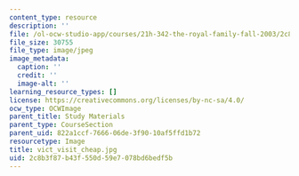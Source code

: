 ```yaml
---
content_type: resource
description: ''
file: /ol-ocw-studio-app/courses/21h-342-the-royal-family-fall-2003/2c8b3f87b43f550d59e7078bd6bedf5b_vict_visit_cheap.jpg
file_size: 30755
file_type: image/jpeg
image_metadata:
  caption: ''
  credit: ''
  image-alt: ''
learning_resource_types: []
license: https://creativecommons.org/licenses/by-nc-sa/4.0/
ocw_type: OCWImage
parent_title: Study Materials
parent_type: CourseSection
parent_uid: 822a1ccf-7666-06de-3f90-10af5ffd1b72
resourcetype: Image
title: vict_visit_cheap.jpg
uid: 2c8b3f87-b43f-550d-59e7-078bd6bedf5b
---
```

